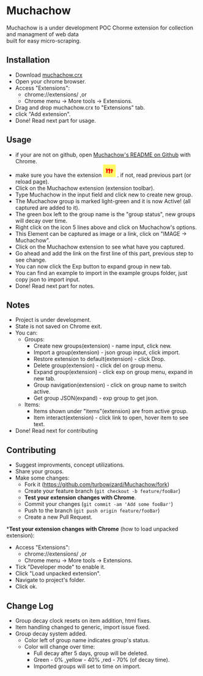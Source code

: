 # Muchachow 
Muchachow is a under development POC Chorme extension for collection and managment of web data  
built for easy micro-scraping.   
## Installation
* Download [muchachow.crx](muchachow.crx)
* Open your chrome browser.
* Access "Extensions":
  * chrome://extensions/ ,or
  * Chrome menu -> More tools -> Extensions.
* Drag and drop muchachow.crx to "Extensions" tab.
* click "Add extension".
* Done! Read next part for usage.
## Usage
* if your are not on github, open [Muchachow's README on Github](https://github.com/turbowizard/Muchachow/blob/master/README.md) with Chrome.  
* make sure you have the extension ![](m1616.png) . if not, read previous part (or reload page).    
* Click on the Muchachow extension (extension toolbar).  
* Type Muchachow in the input field and click new to create new group.  
* The Muchachow group is marked light-green and it is now Active! (all captured are added to it).  
* The green box left to the group name is the "group status", new groups will decay over time. 
* Right click on the icon 5 lines above and click on Muchachow's options.  
* This Element can be captured as image or a link, click on "IMAGE -> Muchachow".  
* Click on the Muchachow extension to see what have you captured.  
* Go ahead and add the link on the first line of this part, previous step to see change.  
* You can now click the Exp button to expand group in new tab.
* You can find an example to import in the example groups folder, just copy json to import input.
* Done! Read next part for notes.  
## Notes
* Project is under development.
* State is not saved on Chrome exit.
* You can:
  * Groups:  
    * Create new groups(extension) - name input, click new.
	* Import a group(extension) - json group input, click import.
	* Restore extension to default(extension) - click Drop.
    * Delete group(extension) - click del on group menu.
    * Expand group(extension) - click exp on group menu, expand in new tab.
    * Group navigation(extension) - click on group name to switch active.
	* Get group JSON(expand) - exp group to get json.
  * Items:
    * Items shown under "items"(extension) are from active group.
    * Item interact(extension) - click link to open, hover item to see text.
* Done! Read next for contributing 
## Contributing
* Suggest improvments, concept utilizations.
* Share your groups.
* Make some changes:
  * Fork it (https://github.com/turbowizard/Muchachow/fork)
  * Create your feature branch (`git checkout -b feature/fooBar`)
  * __Test your extension changes with Chrome__.
  * Commit your changes (`git commit -am 'Add some fooBar'`)
  * Push to the branch (`git push origin feature/fooBar`)
  * Create a new Pull Request. 

*__Test your extension changes with Chrome__ (how to load unpacked extension):  
* Access "Extensions":
  * chrome://extensions/ ,or
  * Chrome menu -> More tools -> Extensions.
* Tick "Developer mode" to enable it.
* Click "Load unpacked extension".
* Navigate to project's folder.
* Click ok.
## Change Log
* Group decay clock resets on item addition, html fixes.
* Item handling changed to generic, import issue fixed.
* Group decay system added.
  * Color left of group name indicates group's status.
  * Color will change over time:
	* Full decay after 5 days, group will be deleted.
    * Green - 0% ,yellow - 40% ,red - 70% (of decay time).
	* Imported groups will set to time on import.
